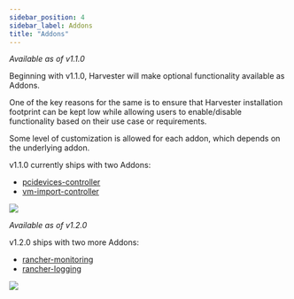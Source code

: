 ```yaml
---
sidebar_position: 4
sidebar_label: Addons
title: "Addons"
---
```


<head>
  <link rel="canonical" href="https://docs.harvesterhci.io/v1.1/advanced/addons"/>
</head>

_Available as of v1.1.0_

Beginning with v1.1.0, Harvester will make optional functionality available as Addons.

One of the key reasons for the same is to ensure that Harvester installation footprint can be kept low while allowing users to enable/disable functionality based on their use case or requirements.

Some level of customization is allowed for each addon, which depends on the underlying addon.

v1.1.0 currently ships with two Addons:
* [pcidevices-controller](./pcidevices.md)
* [vm-import-controller](./vmimport.md)

![](/img/v1.2/addons/DefaultAddons.png)

_Available as of v1.2.0_

v1.2.0 ships with two more Addons:

* [rancher-monitoring](../monitoring/harvester-monitoring.md)
* [rancher-logging](../logging/harvester-logging.md)

![](/img/v1.2/addons/AddonsV120.png)
